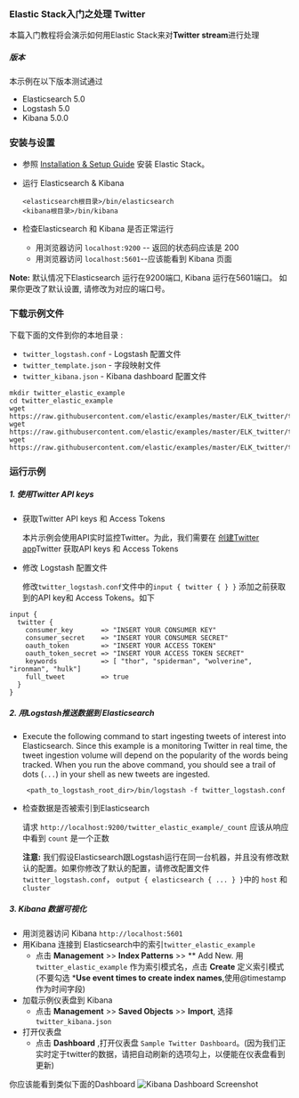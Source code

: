 ### Elastic Stack入门之处理 Twitter
本篇入门教程将会演示如何用Elastic Stack来对**Twitter stream**进行处理

##### 版本
本示例在以下版本测试通过

- Elasticsearch 5.0
- Logstash 5.0
- Kibana 5.0.0

### 安装与设置
* 参照 [Installation & Setup Guide]() 安装 Elastic Stack。

* 运行 Elasticsearch & Kibana
  ```
  <elasticsearch根目录>/bin/elasticsearch
  <kibana根目录>/bin/kibana
  ```

* 检查Elasticsearch 和 Kibana 是否正常运行
  - 用浏览器访问 `localhost:9200` -- 返回的状态码应该是 200 
  - 用浏览器访问 `localhost:5601`--应该能看到 Kibana 页面

 **Note:** 默认情况下Elasticsearch 运行在9200端口, Kibana 运行在5601端口。 如果你更改了默认设置, 请修改为对应的端口号。

### 下载示例文件

下载下面的文件到你的本地目录 :
- `twitter_logstash.conf` - Logstash 配置文件
- `twitter_template.json` - 字段映射文件
- `twitter_kibana.json` - Kibana dashboard 配置文件

```shell
mkdir twitter_elastic_example
cd twitter_elastic_example
wget https://raw.githubusercontent.com/elastic/examples/master/ELK_twitter/twitter_logstash.conf
wget https://raw.githubusercontent.com/elastic/examples/master/ELK_twitter/twitter_template.json
wget https://raw.githubusercontent.com/elastic/examples/master/ELK_twitter/twitter_kibana.json
```

### 运行示例
##### 1. 使用Twitter API keys
* 获取Twitter API keys 和 Access Tokens

  本片示例会使用API实时监控Twitter。为此，我们需要在 [创建Twitter app](https://apps.twitter.com/app/new)Twitter 获取API keys 和 Access Tokens

* 修改 Logstash 配置文件 

  修改`twitter_logstash.conf`文件中的`input { twitter { } }` 添加之前获取到的API key和 Access Tokens。如下
```
input {
  twitter {
    consumer_key       => "INSERT YOUR CONSUMER KEY"
    consumer_secret    => "INSERT YOUR CONSUMER SECRET"
    oauth_token        => "INSERT YOUR ACCESS TOKEN"
    oauth_token_secret => "INSERT YOUR ACCESS TOKEN SECRET"
    keywords           => [ "thor", "spiderman", "wolverine", "ironman", "hulk"]
    full_tweet         => true
  }
}
```

##### 2. 用Logstash推送数据到 Elasticsearch
* Execute the following command to start ingesting tweets of interest into Elasticsearch. Since this example is a monitoring Twitter in real time, the tweet ingestion volume will depend on the popularity of the words being tracked. When you run the above command, you should see a trail of dots (`...`) in your shell as new tweets are ingested.

  ```shell
   <path_to_logstash_root_dir>/bin/logstash -f twitter_logstash.conf
  ```

* 检查数据是否被索引到Elasticsearch

  请求 `http://localhost:9200/twitter_elastic_example/_count` 应该从响应中看到 `count` 是一个正数

   **注意:** 我们假设Elasticsearch跟Logstash运行在同一台机器，并且没有修改默认的配置。如果你修改了默认的配置，请修改配置文件`twitter_logstash.conf`， `output { elasticsearch { ... } }`中的   `host` 和 `cluster`


##### 3. Kibana 数据可视化

* 用浏览器访问 Kibana `http://localhost:5601`
* 用Kibana 连接到 Elasticsearch中的索引`twitter_elastic_example`
    * 点击 **Management**  >> **Index Patterns**  >> ** Add New. 用 `twitter_elastic_example` 作为索引模式名，点击 **Create** 定义索引模式 (不要勾选 ***Use event times to create index names**,使用@timestamp 作为时间字段)
* 加载示例仪表盘到 Kibana
    * 点击 **Management**  >> **Saved Objects**  >> **Import**, 选择 `twitter_kibana.json`
* 打开仪表盘
    * 点击 **Dashboard** ,打开仪表盘 `Sample Twitter Dashboard`。(因为我们正实时定于twitter的数据，请把自动刷新的选项勾上，以便能在仪表盘看到更新)

你应该能看到类似下面的Dashboard
![Kibana Dashboard Screenshot](https://github.com/elastic/examples/blob/master/ElasticStack_twitter/twitter_dashboard.jpg?raw=true)
